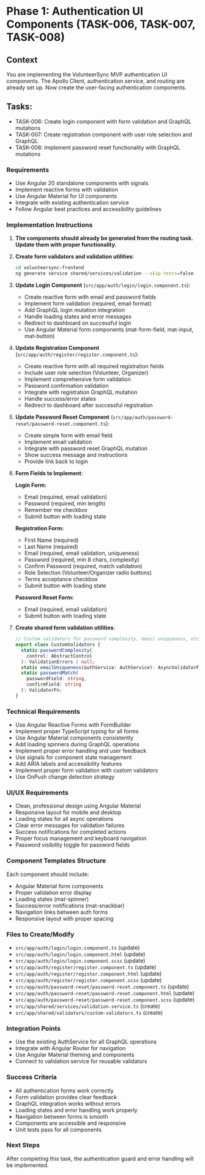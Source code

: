 # Phase 1: Authentication UI Components (TASK-006, TASK-007, TASK-008)

## Context

You are implementing the VolunteerSync MVP authentication UI components. The Apollo Client, authentication service, and routing are already set up. Now create the user-facing authentication components.

## Tasks:

- TASK-006: Create login component with form validation and GraphQL mutations
- TASK-007: Create registration component with user role selection and GraphQL
- TASK-008: Implement password reset functionality with GraphQL mutations

### Requirements

- Use Angular 20 standalone components with signals
- Implement reactive forms with validation
- Use Angular Material for UI components
- Integrate with existing authentication service
- Follow Angular best practices and accessibility guidelines

### Implementation Instructions

1. **The components should already be generated from the routing task. Update them with proper functionality.**

2. **Create form validators and validation utilities**:

   ```bash
   cd volunteersync-frontend
   ng generate service shared/services/validation --skip-tests=false
   ```

3. **Update Login Component** (`src/app/auth/login/login.component.ts`):

   - Create reactive form with email and password fields
   - Implement form validation (required, email format)
   - Add GraphQL login mutation integration
   - Handle loading states and error messages
   - Redirect to dashboard on successful login
   - Use Angular Material form components (mat-form-field, mat-input, mat-button)

4. **Update Registration Component** (`src/app/auth/register/register.component.ts`):

   - Create reactive form with all required registration fields
   - Include user role selection (Volunteer, Organizer)
   - Implement comprehensive form validation
   - Password confirmation validation
   - Integrate with registration GraphQL mutation
   - Handle success/error states
   - Redirect to dashboard after successful registration

5. **Update Password Reset Component** (`src/app/auth/password-reset/password-reset.component.ts`):

   - Create simple form with email field
   - Implement email validation
   - Integrate with password reset GraphQL mutation
   - Show success message and instructions
   - Provide link back to login

6. **Form Fields to Implement**:

   **Login Form:**

   - Email (required, email validation)
   - Password (required, min length)
   - Remember me checkbox
   - Submit button with loading state

   **Registration Form:**

   - First Name (required)
   - Last Name (required)
   - Email (required, email validation, uniqueness)
   - Password (required, min 8 chars, complexity)
   - Confirm Password (required, match validation)
   - Role Selection (Volunteer/Organizer radio buttons)
   - Terms acceptance checkbox
   - Submit button with loading state

   **Password Reset Form:**

   - Email (required, email validation)
   - Submit button with loading state

7. **Create shared form validation utilities**:
   ```typescript
   // Custom validators for password complexity, email uniqueness, etc.
   export class CustomValidators {
     static passwordComplexity(
       control: AbstractControl
     ): ValidationErrors | null;
     static emailUniqueness(authService: AuthService): AsyncValidatorFn;
     static passwordMatch(
       passwordField: string,
       confirmField: string
     ): ValidatorFn;
   }
   ```

### Technical Requirements

- Use Angular Reactive Forms with FormBuilder
- Implement proper TypeScript typing for all forms
- Use Angular Material components consistently
- Add loading spinners during GraphQL operations
- Implement proper error handling and user feedback
- Use signals for component state management
- Add ARIA labels and accessibility features
- Implement proper form validation with custom validators
- Use OnPush change detection strategy

### UI/UX Requirements

- Clean, professional design using Angular Material
- Responsive layout for mobile and desktop
- Loading states for all async operations
- Clear error messages for validation failures
- Success notifications for completed actions
- Proper focus management and keyboard navigation
- Password visibility toggle for password fields

### Component Templates Structure

Each component should include:

- Angular Material form components
- Proper validation error display
- Loading states (mat-spinner)
- Success/error notifications (mat-snackbar)
- Navigation links between auth forms
- Responsive layout with proper spacing

### Files to Create/Modify

- `src/app/auth/login/login.component.ts` (update)
- `src/app/auth/login/login.component.html` (update)
- `src/app/auth/login/login.component.scss` (update)
- `src/app/auth/register/register.component.ts` (update)
- `src/app/auth/register/register.component.html` (update)
- `src/app/auth/register/register.component.scss` (update)
- `src/app/auth/password-reset/password-reset.component.ts` (update)
- `src/app/auth/password-reset/password-reset.component.html` (update)
- `src/app/auth/password-reset/password-reset.component.scss` (update)
- `src/app/shared/services/validation.service.ts` (create)
- `src/app/shared/validators/custom-validators.ts` (create)

### Integration Points

- Use the existing AuthService for all GraphQL operations
- Integrate with Angular Router for navigation
- Use Angular Material theming and components
- Connect to validation service for reusable validators

### Success Criteria

- All authentication forms work correctly
- Form validation provides clear feedback
- GraphQL integration works without errors
- Loading states and error handling work properly
- Navigation between forms is smooth
- Components are accessible and responsive
- Unit tests pass for all components

### Next Steps

After completing this task, the authentication guard and error handling will be implemented.
